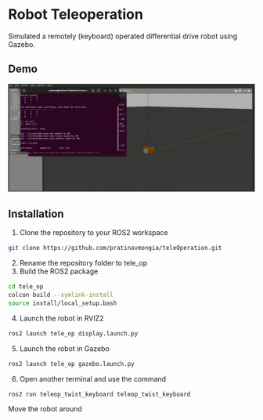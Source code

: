 
# Robot Teleoperation
Simulated a remotely (keyboard) operated differential drive robot using Gazebo. 

## Demo

[![demo video](https://raw.githubusercontent.com/pratinavmongia/teleOperation/main/teleOp_Demo_thumbnail.png)](https://raw.githubusercontent.com/pratinavmongia/teleOperation/main/teleOp_Demo.mp4)

## Installation

1. Clone the repository to your ROS2 workspace
```bash
git clone https://github.com/pratinavmongia/teleOperation.git
```
2. Rename the repository folder to tele_op
3. Build the ROS2 package
```bash
cd tele_op
colcon build --symlink-install
source install/local_setup.bash
```
4. Launch the robot in RVIZ2 
```bash
ros2 launch tele_op display.launch.py
```
5. Launch the robot in Gazebo 
```bash
ros2 launch tele_op gazebo.launch.py
```
6. Open another terminal and use the command
```bash
ros2 run teleop_twist_keyboard teleop_twist_keyboard
``` 
Move the robot around

    